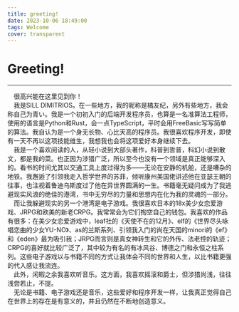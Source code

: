 ```yaml
---
title: greeting!
date: 2023-10-06 18:49:00
tags: Welcome
cover: transparent
---
```


# Greeting!
<hr>

&ensp;&ensp;很高兴能在这里见到你！  
&ensp;&ensp;我是SILL DIMITRIOS。在一些地方，我的昵称是橘友纪，另外有些地方，我会称自己为青い。我是一个初初入门的后端开发程序员，也算是一名准算法工程师，使用的语言是Python和Rust，会一点TypeScript，平时会用FreeBasic写写简单的算法。我自认为是一个身无长物、心比天高的程序员。我很喜欢程序开发，即使有一天不再以这项技能维生，我想我也会将这项爱好本身继续下去。   
&ensp;&ensp;我是一个喜欢阅读的人，从轻小说到大部头著作，科普到哲普，科幻小说到散文，都是我的菜。也正因为涉猎广泛，所以至今也没有一个领域是真正能够深入的。看书的时间尤其以交通工具上度过得为多——无论在安静的机舱，还是嘈杂的地铁。我邂逅了引领我走入哲学世界的苏菲，倾听康州美国佬讲述他在亚瑟王朝的往事，也注视着鲁迪乌斯度过了他在异世界圆满的一生。书籍毫无疑问成为了我逃避现实风浪的绝佳的港湾，书中无穷尽的力量和思想内在化为我的灵魂的一部分。  
&ensp;&ensp;而让我躲避现实的另一个港湾是电子游戏。我很喜欢日本的18x美少女恋爱游戏、JRPG和欧美的新老CRPG。我常常会为它们掏空自己的钱包。我喜欢的作品有很多：在美少女恋爱游戏中，leaf社的《天使不在的12月》、elf的《世界尽头咏唱恋曲的少女YU-NO》、as的兰斯系列、引领我入门的尚在天国的minori的《ef》和《eden》最为吸引我；JRPG而言则是真女神转生和它的外传、法老控的轨迹；CRPG的喜好就比较广泛了，其中较为有名的有冰风谷、博德之门和永恒之柱系列。这些电子游戏以与书籍不同的方式让我体会不同的世界和人生，以比书籍更强的代入感让我流连。  
&ensp;&ensp;此外，闲暇之余我喜欢听音乐。这方面，我喜欢摇滚和爵士，但涉猎尚浅，往往浅尝若止，不提。  
&ensp;&ensp;无论是书籍、电子游戏还是音乐，这些爱好和程序开发一样，让我真正觉得自己在世界上的存在是有意义的，并且仍然在不断地创造意义。  